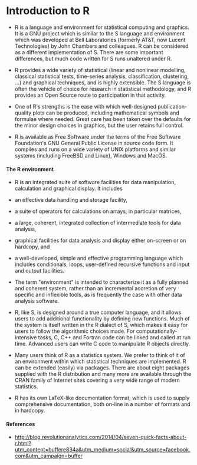 Introduction to R
===========================
- R is a language and environment for statistical computing and graphics. It is a GNU project which is similar to the S language and environment which was developed at Bell Laboratories (formerly AT&T, now Lucent Technologies) by John Chambers and colleagues. R can be considered as a different implementation of S. There are some important differences, but much code written for S runs unaltered under R.

- R provides a wide variety of statistical (linear and nonlinear modelling, classical statistical tests, time-series analysis, classification, clustering, ...) and graphical techniques, and is highly extensible. The S language is often the vehicle of choice for research in statistical methodology, and R provides an Open Source route to participation in that activity.

- One of R's strengths is the ease with which well-designed publication-quality plots can be produced, including mathematical symbols and formulae where needed. Great care has been taken over the defaults for the minor design choices in graphics, but the user retains full control.

- R is available as Free Software under the terms of the Free Software Foundation's GNU General Public License in source code form. It compiles and runs on a wide variety of UNIX platforms and similar systems (including FreeBSD and Linux), Windows and MacOS.

#### The R environment

- R is an integrated suite of software facilities for data manipulation, calculation and graphical display. It includes

 - an effective data handling and storage facility,
 - a suite of operators for calculations on arrays, in particular matrices,
 - a large, coherent, integrated collection of intermediate tools for data analysis,
 - graphical facilities for data analysis and display either on-screen or on hardcopy, and
 - a well-developed, simple and effective programming language which includes conditionals, loops, user-defined recursive functions and input and output facilities.

- The term "environment" is intended to characterize it as a fully planned and coherent system, rather than an incremental accretion of very specific and inflexible tools, as is frequently the case with other data analysis software.

- R, like S, is designed around a true computer language, and it allows users to add additional functionality by defining new functions. Much of the system is itself written in the R dialect of S, which makes it easy for users to follow the algorithmic choices made. For computationally-intensive tasks, C, C++ and Fortran code can be linked and called at run time. Advanced users can write C code to manipulate R objects directly.

- Many users think of R as a statistics system. We prefer to think of it of an environment within which statistical techniques are implemented. R can be extended (easily) via packages. There are about eight packages supplied with the R distribution and many more are available through the CRAN family of Internet sites covering a very wide range of modern statistics.

- R has its own LaTeX-like documentation format, which is used to supply comprehensive documentation, both on-line in a number of formats and in hardcopy.

#### References
- http://blog.revolutionanalytics.com/2014/04/seven-quick-facts-about-r.html?utm_content=buffere834a&utm_medium=social&utm_source=facebook.com&utm_campaign=buffer

